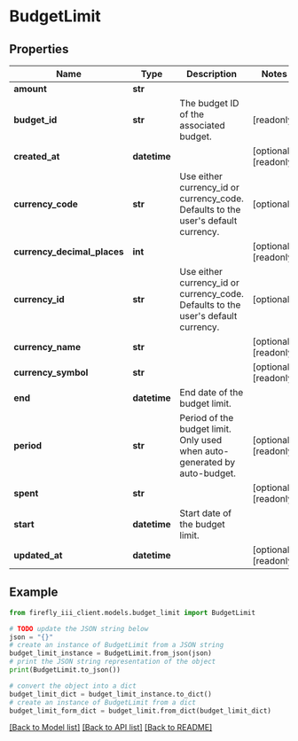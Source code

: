 # BudgetLimit


## Properties

Name | Type | Description | Notes
------------ | ------------- | ------------- | -------------
**amount** | **str** |  | 
**budget_id** | **str** | The budget ID of the associated budget. | [readonly] 
**created_at** | **datetime** |  | [optional] [readonly] 
**currency_code** | **str** | Use either currency_id or currency_code. Defaults to the user&#39;s default currency. | [optional] 
**currency_decimal_places** | **int** |  | [optional] [readonly] 
**currency_id** | **str** | Use either currency_id or currency_code. Defaults to the user&#39;s default currency. | [optional] 
**currency_name** | **str** |  | [optional] [readonly] 
**currency_symbol** | **str** |  | [optional] [readonly] 
**end** | **datetime** | End date of the budget limit. | 
**period** | **str** | Period of the budget limit. Only used when auto-generated by auto-budget. | [optional] [readonly] 
**spent** | **str** |  | [optional] [readonly] 
**start** | **datetime** | Start date of the budget limit. | 
**updated_at** | **datetime** |  | [optional] [readonly] 

## Example

```python
from firefly_iii_client.models.budget_limit import BudgetLimit

# TODO update the JSON string below
json = "{}"
# create an instance of BudgetLimit from a JSON string
budget_limit_instance = BudgetLimit.from_json(json)
# print the JSON string representation of the object
print(BudgetLimit.to_json())

# convert the object into a dict
budget_limit_dict = budget_limit_instance.to_dict()
# create an instance of BudgetLimit from a dict
budget_limit_form_dict = budget_limit.from_dict(budget_limit_dict)
```
[[Back to Model list]](../README.md#documentation-for-models) [[Back to API list]](../README.md#documentation-for-api-endpoints) [[Back to README]](../README.md)


